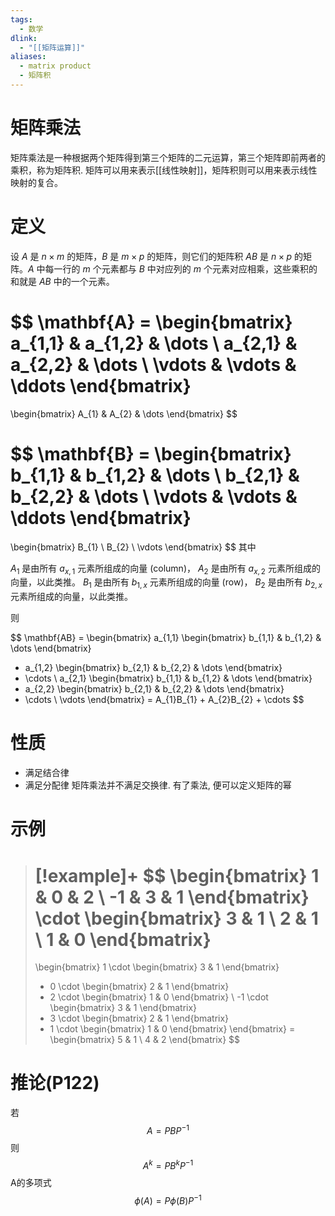 ```yaml
---
tags:
  - 数学
dlink:
  - "[[矩阵运算]]"
aliases:
  - matrix product
  - 矩阵积
---
```


# 矩阵乘法
矩阵乘法是一种根据两个矩阵得到第三个矩阵的二元运算，第三个矩阵即前两者的乘积，称为矩阵积. 矩阵可以用来表示[[线性映射]]，矩阵积则可以用来表示线性映射的复合。

# 定义
设 $A$ 是 $n \times m$ 的矩阵，$B$ 是 $m \times p$ 的矩阵，则它们的矩阵积 $AB$ 是 $n \times p$ 的矩阵。$A$ 中每一行的 $m$ 个元素都与 $B$ 中对应列的 $m$ 个元素对应相乘，这些乘积的和就是 $AB$ 中的一个元素。

$$
\mathbf{A} =
\begin{bmatrix}
a_{1,1} & a_{1,2} & \dots \\
a_{2,1} & a_{2,2} & \dots \\
\vdots & \vdots & \ddots
\end{bmatrix}
=
\begin{bmatrix}
A_{1} & A_{2} & \dots
\end{bmatrix}
$$

$$
\mathbf{B} =
\begin{bmatrix}
b_{1,1} & b_{1,2} & \dots \\
b_{2,1} & b_{2,2} & \dots \\
\vdots & \vdots & \ddots
\end{bmatrix}
=
\begin{bmatrix}
B_{1} \\
B_{2} \\
\vdots
\end{bmatrix}
$$
其中

$A_{1}$ 是由所有 $a_{x,1}$ 元素所组成的向量 (column)，
$A_{2}$ 是由所有 $a_{x,2}$ 元素所组成的向量，以此类推。
$B_{1}$ 是由所有 $b_{1,x}$ 元素所组成的向量 (row)，
$B_{2}$ 是由所有 $b_{2,x}$ 元素所组成的向量，以此类推。

则

$$
\mathbf{AB} =
\begin{bmatrix}
a_{1,1}
\begin{bmatrix}
b_{1,1} & b_{1,2} & \dots
\end{bmatrix}
+ a_{1,2}
\begin{bmatrix}
b_{2,1} & b_{2,2} & \dots
\end{bmatrix}
+ \cdots \\
a_{2,1}
\begin{bmatrix}
b_{1,1} & b_{1,2} & \dots
\end{bmatrix}
+ a_{2,2}
\begin{bmatrix}
b_{2,1} & b_{2,2} & \dots
\end{bmatrix}
+ \cdots \\
\vdots
\end{bmatrix}
= A_{1}B_{1} + A_{2}B_{2} + \cdots
$$

# 性质
- 满足结合律
- 满足分配律
矩阵乘法并不满足交换律. 
有了乘法, 便可以定义矩阵的幂

# 示例
>[!example]+
> $$
> \begin{bmatrix}
> 1 & 0 & 2 \\
> -1 & 3 & 1
> \end{bmatrix}
> \cdot
> \begin{bmatrix}
> 3 & 1 \\
> 2 & 1 \\
> 1 & 0
> \end{bmatrix}
> =
> \begin{bmatrix}
> 1 \cdot \begin{bmatrix}
> 3 & 1
> \end{bmatrix}
> + 0 \cdot \begin{bmatrix}
> 2 & 1
> \end{bmatrix}
> + 2 \cdot \begin{bmatrix}
> 1 & 0
> \end{bmatrix} \\
> -1 \cdot \begin{bmatrix}
> 3 & 1
> \end{bmatrix}
> + 3 \cdot \begin{bmatrix}
> 2 & 1
> \end{bmatrix}
> + 1 \cdot \begin{bmatrix}
> 1 & 0
> \end{bmatrix}
> \end{bmatrix}
> =
> \begin{bmatrix}
> 5 & 1 \\
> 4 & 2
> \end{bmatrix}
> $$


# 推论(P122)
若$$A=PBP^{-1}$$
则$$A^k=PB^kP^{-1}$$
A的多项式$$\phi(A)=P\phi(B)P^{-1}$$ 


